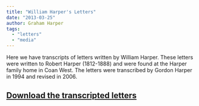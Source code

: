 ```yaml
---
title: "William Harper's Letters"
date: "2013-03-25"
author: Graham Harper
tags:
  - "letters"
  - "media"
---
```


Here we have transcripts of letters written by William Harper. These letters were written to Robert Harper (1812-1888) and were found at the Harper family home in Coan West. The letters were transcribed by Gordon Harper in 1994 and revised in 2006.

## [Download the transcripted letters](/static/documents/WhatsInALetter06.pdf)
